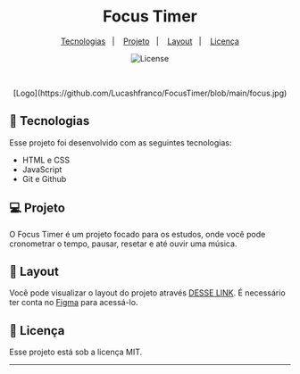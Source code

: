 <h1 align="center"> Focus Timer </h1>

<p align="center">

</p>

<p align="center">
  <a href="#-tecnologias">Tecnologias</a>&nbsp;&nbsp;&nbsp;|&nbsp;&nbsp;&nbsp;
  <a href="#-projeto">Projeto</a>&nbsp;&nbsp;&nbsp;|&nbsp;&nbsp;&nbsp;
  <a href="#-layout">Layout</a>&nbsp;&nbsp;&nbsp;|&nbsp;&nbsp;&nbsp;
  <a href="#memo-licença">Licença</a>
</p>

<p align="center">
  <img alt="License" src="https://img.shields.io/static/v1?label=license&message=MIT&color=49AA26&labelColor=000000">
</p>

<br>
<p align="center">
[Logo](https://github.com/Lucashfranco/FocusTimer/blob/main/focus.jpg)
</p>

## 🚀 Tecnologias

Esse projeto foi desenvolvido com as seguintes tecnologias:

- HTML e CSS
- JavaScript
- Git e Github


## 💻 Projeto

O Focus Timer é um projeto focado para os estudos, onde você pode cronometrar o tempo, pausar, resetar e até ouvir uma música.

## 🔖 Layout

Você pode visualizar o layout do projeto através [DESSE LINK](https://www.figma.com/file/Ch2kcE2FKmojMTn8Kkdlxs/Calend%C3%A1rio-de-Jogos-/duplicate). É necessário ter conta no [Figma](https://figma.com) para acessá-lo.

## :memo: Licença

Esse projeto está sob a licença MIT.

---
